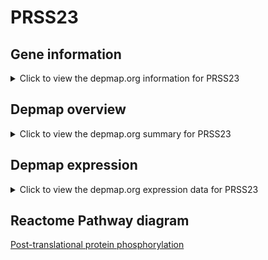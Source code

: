 <h1>PRSS23</h1>

<h2>Gene information</h2>
<details>
  <summary>Click to view the depmap.org information for PRSS23</summary>
  <iframe src="https://depmap.org/portal/gene/PRSS23?tab=about" style="border:none;width:100%;height:800px"></iframe>
</details>

<h2>Depmap overview</h2>
<details>
  <summary>Click to view the depmap.org summary for PRSS23</summary>
  <iframe src="https://depmap.org/portal/gene/PRSS23?tab=overview" style="border:none;width:100%;height:800px"></iframe>
</details>

<h2>Depmap expression</h2>
<details>
  <summary>Click to view the depmap.org expression data for PRSS23</summary>
  <iframe src="https://depmap.org/portal/gene/PRSS23?tab=characterization" style="border:none;width:100%;height:800px"></iframe>
</details>



<h2>Reactome Pathway diagram</h2>
<a href="https://reactome.org/PathwayBrowser/#/R-HSA-8957275" target="_BLANK">Post-translational protein phosphorylation</a>



